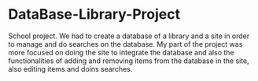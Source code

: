 # DataBase-Library-Project
School project.
We had to create a database of a library and a site in order to manage and do searches on the database.
My part of the project was more focused on doing the site to integrate the database and also the functionalities of adding and removing items from the database in the site, also editing items and doins searches.
